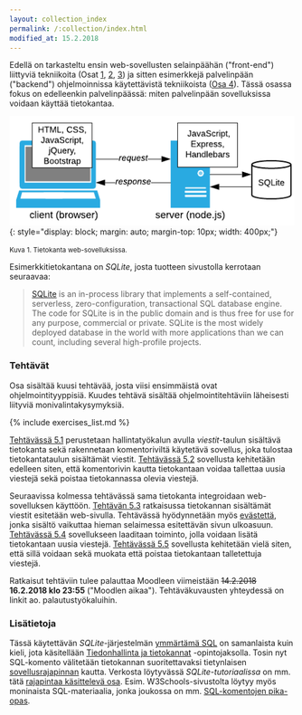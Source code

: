 ```yaml
---
layout: collection_index
permalink: /:collection/index.html
modified_at: 15.2.2018
---
```


Edellä on tarkasteltu ensin web-sovellusten selainpäähän ("front-end") liittyviä tekniikoita
(Osat [1](../osa1), [2](../osa2), [3](../osa3)) ja sitten esimerkkejä palvelinpään ("backend")
ohjelmoinnissa käytettävistä tekniikoista ([Osa 4](../osa4)). Tässä osassa fokus
on edelleenkin palvelinpäässä: miten palvelinpään sovelluksissa voidaan käyttää
tietokantaa.


![Tietokanta web-sovelluksissa](img/architecture.png "Tietokanta web-sovelluksissa"){: style="display: block; margin: auto; margin-top: 10px; width: 400px;"}

<small>Kuva 1. Tietokanta web-sovelluksissa.</small>


Esimerkkitietokantana  on *SQLite*, josta tuotteen sivustolla kerrotaan
seuraavaa:

> [SQLite][SQLite] is an in-process library that implements a self-contained, serverless, zero-configuration, transactional SQL database engine. The code for SQLite is in the public domain and is thus free for use for any purpose, commercial or private. SQLite is the most widely deployed database in the world with more applications than we can count, including several high-profile projects.

[SQLite]: https://www.sqlite.org


### Tehtävät

Osa sisältää kuusi tehtävää, josta viisi ensimmäistä ovat ohjelmointityyppisiä.
Kuudes tehtävä sisältää ohjelmointitehtäviin läheisesti liityviä monivalintakysymyksiä.

{% include exercises_list.md %}

[Tehtävässä 5.1](tehtava51) perustetaan  hallintatyökalun
avulla  *viestit*-taulun sisältävä tietokanta sekä rakennetaan komentoriviltä
käytetävä sovellus, joka tulostaa tietokantataulun sisältämät viestit.
[Tehtävässä 5.2](tehtava52) sovellusta kehitetään edelleen siten, että
komentorivin kautta tietokantaan voidaa tallettaa uusia viestejä sekä poistaa
tietokannassa olevia viestejä.

Seuraavissa kolmessa tehtävässä sama tietokanta
integroidaan web-sovelluksen käyttöön. [Tehtävän 5.3](tehtava53) ratkaisussa
tietokannan
sisältämät viestit esitetään web-sivulla. Tehtävässä hyödynnetään myös
[evästettä](https://fi.wikipedia.org/wiki/Eväste), jonka sisältö vaikuttaa
hieman selaimessa esitettävän sivun ulkoasuun. [Tehtävässä 5.4](tehtava54)
sovellukseen laaditaan toiminto, jolla voidaan lisätä tietokantaan uusia viestejä.
[Tehtävässä 5.5](tehtava55) sovellusta kehitetään vielä siten, että sillä voidaan
sekä muokata että poistaa tietokantaan talletettuja viestejä.


Ratkaisut tehtäviin tulee palauttaa Moodleen viimeistään <strike>14.2.2018</strike>
**16.2.2018 klo 23:55**
("Moodlen aikaa"). Tehtäväkuvausten yhteydessä on linkit ao. palautustyökaluihin.


### Lisätietoja

Tässä käytettävän *SQLite*-järjestelmän [ymmärtämä SQL][SQLite-SQL] on
samanlaista kuin kieli, jota käsitellään
[Tiedonhallinta ja tietokannat][PLA-32602] -opintojaksolla. Tosin nyt SQL-komento
välitetään tietokannan suoritettavaksi tietynlaisen [sovellusrajapinnan][API]
kautta. Verkosta löytyvässä *SQLite-tutoriaalissa* on mm. tätä
[rajapintaa käsittelevä osa][sqlite-nodejs]. Esim. W3Schools-sivustolta
löytyy myös moninaista SQL-materiaalia, jonka joukossa on mm.
[SQL-komentojen pika-opas](https://www.w3schools.com/sql/sql_quickref.asp).

[SQLite-SQL]: https://www.sqlite.org/lang.html
[PLA-32602]: http://www.tut.fi/opinto-opas/wwwoppaat/opas2017-2018/pori/aineryhmat/Ohjelmistotekniikka/PLA-32602.html
[API]: https://github.com/mapbox/node-sqlite3/wiki/API
[sqlite-nodejs]: http://www.sqlitetutorial.net/sqlite-nodejs/
